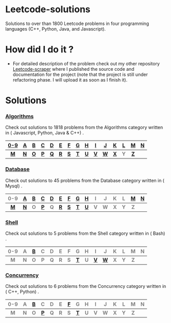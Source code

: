 # Leetcode-solutions
Solutions to over than 1800 Leetcode problems in four programming languages (C++, Python, Java, and Javascript).
# How did I do it ? #
  - For detailed description of the problem check out my other repository [Leetcode-scraper](https://github.com/AnasImloul/Leetcode-solutions/) where I published the source code and documentation for the project (note that the project is still under refactoring phase. I will upload it as soon as I finish it).
# Solutions
### [Algorithms](https://github.com/AnasImloul/Leetcode-solutions/tree/main/scripts/algorithms/#algorithms-solutions) ###
Check out solutions to 1818 problems from the Algorithms category written in ( Javascript, Python, Java & C++) .

|[0-9](https://github.com/AnasImloul/Leetcode-solutions/tree/main/scripts/algorithms/0-9/#algorithms-solutions)|[A](https://github.com/AnasImloul/Leetcode-solutions/tree/main/scripts/algorithms/A/#algorithms-solutions)|[B](https://github.com/AnasImloul/Leetcode-solutions/tree/main/scripts/algorithms/B/#algorithms-solutions)|[C](https://github.com/AnasImloul/Leetcode-solutions/tree/main/scripts/algorithms/C/#algorithms-solutions)|[D](https://github.com/AnasImloul/Leetcode-solutions/tree/main/scripts/algorithms/D/#algorithms-solutions)|[E](https://github.com/AnasImloul/Leetcode-solutions/tree/main/scripts/algorithms/E/#algorithms-solutions)|[F](https://github.com/AnasImloul/Leetcode-solutions/tree/main/scripts/algorithms/F/#algorithms-solutions)|[G](https://github.com/AnasImloul/Leetcode-solutions/tree/main/scripts/algorithms/G/#algorithms-solutions)|[H](https://github.com/AnasImloul/Leetcode-solutions/tree/main/scripts/algorithms/H/#algorithms-solutions)|[I](https://github.com/AnasImloul/Leetcode-solutions/tree/main/scripts/algorithms/I/#algorithms-solutions)|[J](https://github.com/AnasImloul/Leetcode-solutions/tree/main/scripts/algorithms/J/#algorithms-solutions)|[K](https://github.com/AnasImloul/Leetcode-solutions/tree/main/scripts/algorithms/K/#algorithms-solutions)|[L](https://github.com/AnasImloul/Leetcode-solutions/tree/main/scripts/algorithms/L/#algorithms-solutions)|[M](https://github.com/AnasImloul/Leetcode-solutions/tree/main/scripts/algorithms/M/#algorithms-solutions)|[N](https://github.com/AnasImloul/Leetcode-solutions/tree/main/scripts/algorithms/N/#algorithms-solutions)|
|:----------------------------------------------------------------------------------------------------:|:------------------------------------------------------------------------------------------------:|:------------------------------------------------------------------------------------------------:|:------------------------------------------------------------------------------------------------:|:------------------------------------------------------------------------------------------------:|:------------------------------------------------------------------------------------------------:|:------------------------------------------------------------------------------------------------:|:------------------------------------------------------------------------------------------------:|:------------------------------------------------------------------------------------------------:|:------------------------------------------------------------------------------------------------:|:------------------------------------------------------------------------------------------------:|:------------------------------------------------------------------------------------------------:|:------------------------------------------------------------------------------------------------:|:------------------------------------------------------------------------------------------------:|:------------------------------------------------------------------------------------------------:|
|**[M](https://github.com/AnasImloul/Leetcode-solutions/tree/main/scripts/algorithms/M/#algorithms-solutions)**|**[N](https://github.com/AnasImloul/Leetcode-solutions/tree/main/scripts/algorithms/N/#algorithms-solutions)**|**[O](https://github.com/AnasImloul/Leetcode-solutions/tree/main/scripts/algorithms/O/#algorithms-solutions)**|**[P](https://github.com/AnasImloul/Leetcode-solutions/tree/main/scripts/algorithms/P/#algorithms-solutions)**|**[Q](https://github.com/AnasImloul/Leetcode-solutions/tree/main/scripts/algorithms/Q/#algorithms-solutions)**|**[R](https://github.com/AnasImloul/Leetcode-solutions/tree/main/scripts/algorithms/R/#algorithms-solutions)**|**[S](https://github.com/AnasImloul/Leetcode-solutions/tree/main/scripts/algorithms/S/#algorithms-solutions)**|**[T](https://github.com/AnasImloul/Leetcode-solutions/tree/main/scripts/algorithms/T/#algorithms-solutions)**|**[U](https://github.com/AnasImloul/Leetcode-solutions/tree/main/scripts/algorithms/U/#algorithms-solutions)**|**[V](https://github.com/AnasImloul/Leetcode-solutions/tree/main/scripts/algorithms/V/#algorithms-solutions)**|**[W](https://github.com/AnasImloul/Leetcode-solutions/tree/main/scripts/algorithms/W/#algorithms-solutions)**|**[X](https://github.com/AnasImloul/Leetcode-solutions/tree/main/scripts/algorithms/X/#algorithms-solutions)**|**<span style='color:grey'>  Y  </span>**|**[Z](https://github.com/AnasImloul/Leetcode-solutions/tree/main/scripts/algorithms/Z/#algorithms-solutions)**|
### [Database](https://github.com/AnasImloul/Leetcode-solutions/tree/main/scripts/database/#database-solutions) ###
Check out solutions to 45 problems from the Database category written in ( Mysql) .

|<span style='color:grey'>  0-9 </span>|[A](https://github.com/AnasImloul/Leetcode-solutions/tree/main/scripts/database/A/#database-solutions)|[B](https://github.com/AnasImloul/Leetcode-solutions/tree/main/scripts/database/B/#database-solutions)|[C](https://github.com/AnasImloul/Leetcode-solutions/tree/main/scripts/database/C/#database-solutions)|[D](https://github.com/AnasImloul/Leetcode-solutions/tree/main/scripts/database/D/#database-solutions)|[E](https://github.com/AnasImloul/Leetcode-solutions/tree/main/scripts/database/E/#database-solutions)|[F](https://github.com/AnasImloul/Leetcode-solutions/tree/main/scripts/database/F/#database-solutions)|[G](https://github.com/AnasImloul/Leetcode-solutions/tree/main/scripts/database/G/#database-solutions)|[H](https://github.com/AnasImloul/Leetcode-solutions/tree/main/scripts/database/H/#database-solutions)|<span style='color:grey'>  I </span>|<span style='color:grey'>  J </span>|<span style='color:grey'>  K </span>|<span style='color:grey'>  L </span>|[M](https://github.com/AnasImloul/Leetcode-solutions/tree/main/scripts/database/M/#database-solutions)|[N](https://github.com/AnasImloul/Leetcode-solutions/tree/main/scripts/database/N/#database-solutions)|
|:------------------------------------:|:--------------------------------------------------------------------------------------------:|:--------------------------------------------------------------------------------------------:|:--------------------------------------------------------------------------------------------:|:--------------------------------------------------------------------------------------------:|:--------------------------------------------------------------------------------------------:|:--------------------------------------------------------------------------------------------:|:--------------------------------------------------------------------------------------------:|:--------------------------------------------------------------------------------------------:|:----------------------------------:|:----------------------------------:|:----------------------------------:|:----------------------------------:|:--------------------------------------------------------------------------------------------:|:--------------------------------------------------------------------------------------------:|
|**[M](https://github.com/AnasImloul/Leetcode-solutions/tree/main/scripts/database/M/#database-solutions)**|**[N](https://github.com/AnasImloul/Leetcode-solutions/tree/main/scripts/database/N/#database-solutions)**|**<span style='color:grey'>  O  </span>**|**[P](https://github.com/AnasImloul/Leetcode-solutions/tree/main/scripts/database/P/#database-solutions)**|**<span style='color:grey'>  Q  </span>**|**[R](https://github.com/AnasImloul/Leetcode-solutions/tree/main/scripts/database/R/#database-solutions)**|**[S](https://github.com/AnasImloul/Leetcode-solutions/tree/main/scripts/database/S/#database-solutions)**|**[T](https://github.com/AnasImloul/Leetcode-solutions/tree/main/scripts/database/T/#database-solutions)**|**[U](https://github.com/AnasImloul/Leetcode-solutions/tree/main/scripts/database/U/#database-solutions)**|**<span style='color:grey'>  V  </span>**|**<span style='color:grey'>  W  </span>**|**<span style='color:grey'>  X  </span>**|**<span style='color:grey'>  Y  </span>**|**<span style='color:grey'>  Z  </span>**|
### [Shell](https://github.com/AnasImloul/Leetcode-solutions/tree/main/scripts/shell/#shell-solutions) ###
Check out solutions to 5 problems from the Shell category written in ( Bash) .

|<span style='color:grey'>  0-9 </span>|<span style='color:grey'>  A </span>|[B](https://github.com/AnasImloul/Leetcode-solutions/tree/main/scripts/shell/B/#shell-solutions)|<span style='color:grey'>  C </span>|<span style='color:grey'>  D </span>|<span style='color:grey'>  E </span>|<span style='color:grey'>  F </span>|<span style='color:grey'>  G </span>|<span style='color:grey'>  H </span>|<span style='color:grey'>  I </span>|<span style='color:grey'>  J </span>|<span style='color:grey'>  K </span>|<span style='color:grey'>  L </span>|<span style='color:grey'>  M </span>|<span style='color:grey'>  N </span>|
|:------------------------------------:|:----------------------------------:|:--------------------------------------------------------------------------------------:|:----------------------------------:|:----------------------------------:|:----------------------------------:|:----------------------------------:|:----------------------------------:|:----------------------------------:|:----------------------------------:|:----------------------------------:|:----------------------------------:|:----------------------------------:|:----------------------------------:|:----------------------------------:|
|**<span style='color:grey'>  M  </span>**|**<span style='color:grey'>  N  </span>**|**<span style='color:grey'>  O  </span>**|**<span style='color:grey'>  P  </span>**|**<span style='color:grey'>  Q  </span>**|**<span style='color:grey'>  R  </span>**|**<span style='color:grey'>  S  </span>**|**[T](https://github.com/AnasImloul/Leetcode-solutions/tree/main/scripts/shell/T/#shell-solutions)**|**<span style='color:grey'>  U  </span>**|**[V](https://github.com/AnasImloul/Leetcode-solutions/tree/main/scripts/shell/V/#shell-solutions)**|**[W](https://github.com/AnasImloul/Leetcode-solutions/tree/main/scripts/shell/W/#shell-solutions)**|**<span style='color:grey'>  X  </span>**|**<span style='color:grey'>  Y  </span>**|**<span style='color:grey'>  Z  </span>**|
### [Concurrency](https://github.com/AnasImloul/Leetcode-solutions/tree/main/scripts/concurrency/#concurrency-solutions) ###
Check out solutions to 6 problems from the Concurrency category written in ( C++, Python) .

|<span style='color:grey'>  0-9 </span>|<span style='color:grey'>  A </span>|[B](https://github.com/AnasImloul/Leetcode-solutions/tree/main/scripts/concurrency/B/#concurrency-solutions)|<span style='color:grey'>  C </span>|<span style='color:grey'>  D </span>|<span style='color:grey'>  E </span>|[F](https://github.com/AnasImloul/Leetcode-solutions/tree/main/scripts/concurrency/F/#concurrency-solutions)|<span style='color:grey'>  G </span>|<span style='color:grey'>  H </span>|<span style='color:grey'>  I </span>|<span style='color:grey'>  J </span>|<span style='color:grey'>  K </span>|<span style='color:grey'>  L </span>|<span style='color:grey'>  M </span>|<span style='color:grey'>  N </span>|
|:------------------------------------:|:----------------------------------:|:--------------------------------------------------------------------------------------------------:|:----------------------------------:|:----------------------------------:|:----------------------------------:|:--------------------------------------------------------------------------------------------------:|:----------------------------------:|:----------------------------------:|:----------------------------------:|:----------------------------------:|:----------------------------------:|:----------------------------------:|:----------------------------------:|:----------------------------------:|
|**<span style='color:grey'>  M  </span>**|**<span style='color:grey'>  N  </span>**|**<span style='color:grey'>  O  </span>**|**[P](https://github.com/AnasImloul/Leetcode-solutions/tree/main/scripts/concurrency/P/#concurrency-solutions)**|**<span style='color:grey'>  Q  </span>**|**<span style='color:grey'>  R  </span>**|**<span style='color:grey'>  S  </span>**|**[T](https://github.com/AnasImloul/Leetcode-solutions/tree/main/scripts/concurrency/T/#concurrency-solutions)**|**<span style='color:grey'>  U  </span>**|**<span style='color:grey'>  V  </span>**|**<span style='color:grey'>  W  </span>**|**<span style='color:grey'>  X  </span>**|**<span style='color:grey'>  Y  </span>**|**<span style='color:grey'>  Z  </span>**|

